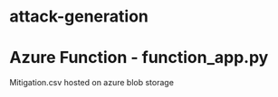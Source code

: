 # attack-generation

# Azure Function - function_app.py

  Mitigation.csv hosted on azure blob storage
